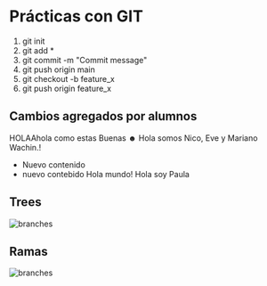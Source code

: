 # Prácticas con GIT

1) git init
2) git add *
3) git commit -m "Commit message"
4) git push origin main
5) git checkout -b feature_x
6) git push origin feature_x

## Cambios agregados por alumnos

HOLAAhola como estas
Buenas ☻
Hola somos Nico, Eve y Mariano
Wachin.!
+ Nuevo contenido
+ nuevo contebido
Hola mundo!
Hola soy Paula

## Trees
![branches](trees.png)

## Ramas
![branches](branches.png)
